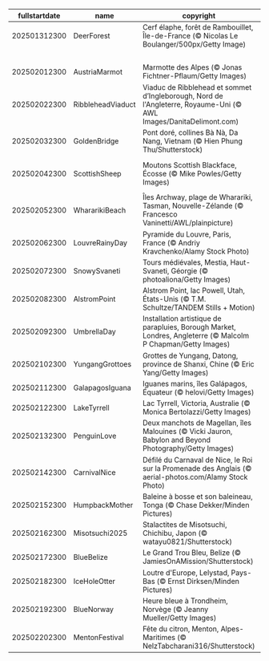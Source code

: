|fullstartdate|name|copyright|title|image|
|--|--|--|--|--|
202501312300|DeerForest|Cerf élaphe, forêt de Rambouillet,  Île-de-France (© Nicolas Le Boulanger/500px/Getty Image)|La noblesse du cerf|![](/fr-FR/2025/02/202501312300DeerForest.jpg)|
||||![](/fr-FR/2025/02/.jpg)|
202502012300|AustriaMarmot|Marmotte des Alpes (© Jonas Fichtner-Pflaum/Getty Images)|Peu importe le temps|![](/fr-FR/2025/02/202502012300AustriaMarmot.jpg)|
202502022300|RibbleheadViaduct|Viaduc de Ribblehead et sommet d’Ingleborough, Nord de l'Angleterre, Royaume-Uni (© AWL Images/DanitaDelimont.com)|Relier le passé, pierre par pierre|![](/fr-FR/2025/02/202502022300RibbleheadViaduct.jpg)|
202502032300|GoldenBridge|Pont doré, collines Bà Nà, Da Nang, Vietnam (© Hien Phung Thu/Shutterstock)|Une balade au-dessus des nuages|![](/fr-FR/2025/02/202502032300GoldenBridge.jpg)|
202502042300|ScottishSheep|Moutons Scottish Blackface, Écosse (© Mike Powles/Getty Images)|Des bêêh-liers pas comme les autres|![](/fr-FR/2025/02/202502042300ScottishSheep.jpg)|
202502052300|WhararikiBeach|Îles Archway, plage de Wharariki, Tasman, Nouvelle-Zélande (© Francesco Vaninetti/AWL/plainpicture)|Reflets d'un héritage national|![](/fr-FR/2025/02/202502052300WhararikiBeach.jpg)|
202502062300|LouvreRainyDay|Pyramide du Louvre, Paris, France (© Andriy Kravchenko/Alamy Stock Photo)|Passé et présent en miroir|![](/fr-FR/2025/02/202502062300LouvreRainyDay.jpg)|
202502072300|SnowySvaneti|Tours médiévales, Mestia, Haut-Svaneti, Géorgie (© photoaliona/Getty Images)|Figé dans le temps|![](/fr-FR/2025/02/202502072300SnowySvaneti.jpg)|
202502082300|AlstromPoint|Alstrom Point, lac Powell, Utah, États-Unis (© T.M. Schultze/TANDEM Stills + Motion)|Un point de vue à ne pas perdre !|![](/fr-FR/2025/02/202502082300AlstromPoint.jpg)|
202502092300|UmbrellaDay|Installation artistique de parapluies, Borough Market, Londres, Angleterre (© Malcolm P Chapman/Getty Images)|Un p’tit coin d’parapluie...|![](/fr-FR/2025/02/202502092300UmbrellaDay.jpg)|
202502102300|YungangGrottoes|Grottes de Yungang, Datong, province de Shanxi, Chine (© Eric Yang/Getty Images)|Le regard attentif de l'Histoire|![](/fr-FR/2025/02/202502102300YungangGrottoes.jpg)|
202502112300|GalapagosIguana|Iguanes marins, îles Galápagos, Équateur (© helovi/Getty Images)|La théorie de Darwin|![](/fr-FR/2025/02/202502112300GalapagosIguana.jpg)|
202502122300|LakeTyrrell|Lac Tyrrell, Victoria, Australie (© Monica Bertolazzi/Getty Images)|Le sel de la Terre|![](/fr-FR/2025/02/202502122300LakeTyrrell.jpg)|
202502132300|PenguinLove|Deux manchots de Magellan, îles Malouines (© Vicki Jauron, Babylon and Beyond Photography/Getty Images)|Regardez ces tourtereaux|![](/fr-FR/2025/02/202502132300PenguinLove.jpg)|
202502142300|CarnivalNice|Défilé du Carnaval de Nice, le Roi sur la Promenade des Anglais (© aerial-photos.com/Alamy Stock Photo)|C'est toute une parade !|![](/fr-FR/2025/02/202502142300CarnivalNice.jpg)|
202502152300|HumpbackMother|Baleine à bosse et son baleineau, Tonga (© Chase Dekker/Minden Pictures)|Protégeons les géants de l’océan|![](/fr-FR/2025/02/202502152300HumpbackMother.jpg)|
202502162300|Misotsuchi2025|Stalactites de Misotsuchi, Chichibu, Japon (© watayu0821/Shutterstock)|Une beauté glaçante|![](/fr-FR/2025/02/202502162300Misotsuchi2025.jpg)|
202502172300|BlueBelize|Le Grand Trou Bleu, Belize (© JamiesOnAMission/Shutterstock)|Le Grand Bleu|![](/fr-FR/2025/02/202502172300BlueBelize.jpg)|
202502182300|IceHoleOtter|Loutre d'Europe, Lelystad, Pays-Bas (© Ernst Dirksen/Minden Pictures)|Je nage loutrement bien !|![](/fr-FR/2025/02/202502182300IceHoleOtter.jpg)|
202502192300|BlueNorway|Heure bleue à Trondheim, Norvège (© Jeanny Mueller/Getty Images)|Bleu comme la Norvège|![](/fr-FR/2025/02/202502192300BlueNorway.jpg)|
202502202300|MentonFestival|Fête du citron, Menton, Alpes-Maritimes (© NelzTabcharani316/Shutterstock)|Si on vous donne des citrons...|![](/fr-FR/2025/02/202502202300MentonFestival.jpg)|
